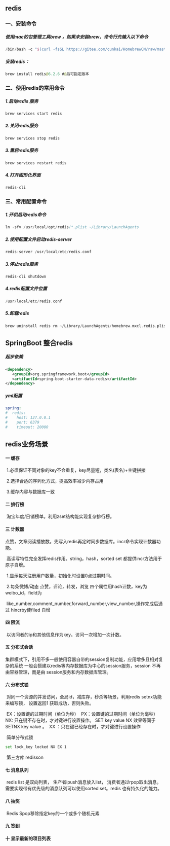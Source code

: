 ## redis

### 一、安装命令

##### 使用mac的包管理工具brew ，如果未安装brew，命令行先输入以下命令

```swift
/bin/bash -c "$(curl -fsSL https://gitee.com/cunkai/HomebrewCN/raw/master/Homebrew.sh)"
```

##### 安装redis：

```Swift
brew install redis@6.2.6 #@后可指定版本
```

### 二、使用redis的常用命令

##### 1.启动redis 服务

```Swift
brew services start redis
```

##### 2.关闭redis服务

```Swift
brew services stop redis
```

##### 3.重启redis服务

```Swift
brew services restart redis
```

##### 4.打开图形化界面

```Swift
redis-cli
```

### 三、常用配置命令

##### 1.开机启动redis命令

```swift
ln -sfv /usr/local/opt/redis/*.plist ~/Library/LaunchAgents
```

##### 2.使用配置文件启动redis-server

```swift
redis-server /usr/local/etc/redis.conf
```

##### 3.停止redis服务

```swift
redis-cli shutdown
```

##### 4.redis配置文件位置

```swift
/usr/local/etc/redis.conf
```

##### 5.卸载redis

```swift
brew uninstall redis rm ~/Library/LaunchAgents/homebrew.mxcl.redis.plist
```



## SpringBoot 整合redis

##### 起步依赖

```xml
<dependency>
   <groupId>org.springframework.boot</groupId>
   <artifactId>spring-boot-starter-data-redis</artifactId>
</dependency>
```

##### yml配置



```yaml
spring:
#  redis:
#    host: 127.0.0.1
#    port: 6379
#    timeout: 20000
```

## redis业务场景

#### 一 缓存

​		1.必须保证不同对象的key不会重复，key尽量短，类名(表名)+主键拼接

​		2.选择合适的序列化方式，提高效率减少内存占用

​		3.缓存内容与数据库一致

#### 二 排行榜

​		淘宝年度/日销榜单。利用zset结构能实现复杂排行榜。

#### 三 计数器

​		点赞，文章阅读播放数。先写入redis再定时同步数据库。incr命令实现计数器功能。

​		高读写特性完全发挥redis作用。string，hash，sorted set 都提供incr方法用于原子自增。

​		1.显示每天注册用户数量，初始化时设置0点过期时间。

​		2.每条微博/动态 点赞，评论，转发，浏览 四个属性用hash计数，key为weibo_id，field为

​			like_number,comment_number,forward_number,view_number,操作完成后通过			hincrby使filed 自增

#### 四 限流

​		以访问者的ip和其他信息作为key。访问一次增加一次计数。



#### 五 分布式会话

​		集群模式下，引用不多一般使用容器自带的session复制功能，应用增多且相对复杂的系统	一般会搭建以redis等内存数据库为中心的session服务，session 不再由容器管理，而是由	 	session服务和内存数据库管理。

#### 六 分布式锁	

​		对同一个资源的并发访问，全局id，减库存，秒杀等场景，利用redis setnx功能来编写锁，	设置返回1 获取成功，否则失败。

​	EX：设置键的过期时间（单位为秒）
​	PX：设置键的过期时间（单位为毫秒）
​	NX:  只在键不存在时，才对键进行设置操作。 SET key value NX 效果等同于 SETNX key 			 value 。
​	XX ：只在键已经存在时，才对键进行设置操作

​			简单分布式锁

```zsh
set lock_key locked NX EX 1
```

​	第三方库 redisson

#### 七 消息队列

​		redis list 是双向列表， 生产者ipush消息放入list， 消费者通过rpop取出消息。需要实现带有优先级的消息队列可以使用sorted set。redis 也有持久化的能力。

#### 八 抽奖

​		Redis Spop移除指定key的一个或多个随机元素

#### 九 签到

#### 十 显示最新的项目列表



